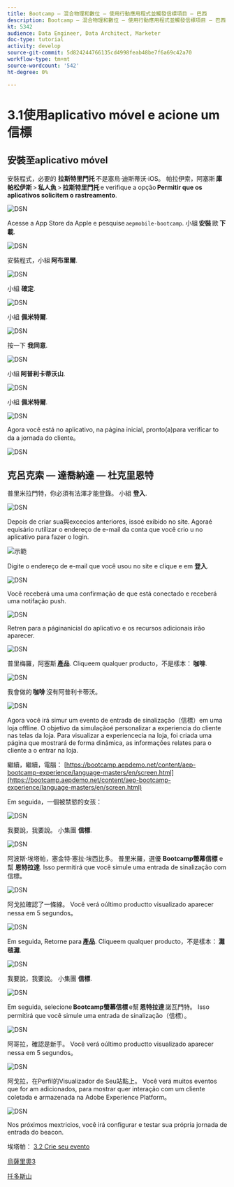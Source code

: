 ```yaml
---
title: Bootcamp — 混合物理和數位 — 使用行動應用程式並觸發信標項目 — 巴西
description: Bootcamp — 混合物理和數位 — 使用行動應用程式並觸發信標項目 — 巴西
kt: 5342
audience: Data Engineer, Data Architect, Marketer
doc-type: tutorial
activity: develop
source-git-commit: 5d824244766135cd4998feab48be7f6a69c42a70
workflow-type: tm+mt
source-wordcount: '542'
ht-degree: 0%

---
```


# 3.1使用aplicativo móvel e acione um信標

## 安裝至aplicativo móvel

安裝程式，必要的 **拉斯特里門托** 不是塞烏·迪斯蒂沃·iOS。 帕拉伊索，阿塞斯 **庫帕松伊斯** > **私人魚** > **拉斯特里門托** e verifique a opção **Permitir que os aplicativos solicitem o rastreamento**.

![DSN](./../uc3/images/app4.png)

Acesse a App Store da Apple e pesquise `aepmobile-bootcamp`. 小組 **安裝** 歐 **下載**.

![DSN](./../uc3/images/app1.png)

安裝程式，小組 **阿布里爾**.

![DSN](./../uc3/images/app2.png)

小組 **確定**.

![DSN](./../uc3/images/app9.png)

小組 **佩米特爾**.

![DSN](./../uc3/images/app3.png)

按一下 **我同意**.

![DSN](./../uc3/images/app7.png)

小組 **阿普利卡蒂沃山**.

![DSN](./../uc3/images/app8.png)

小組 **佩米特爾**.

![DSN](./../uc3/images/app5.png)

Agora você está no aplicativo, na página inicial, pronto(a)para verificar to da a jornada do cliente。

![DSN](./../uc3/images/app12.png)

## 克呂克索 — 達喬納達 — 杜克里恩特

普里米拉門特，你必須有法澤才能登錄。 小組 **登入**.

![DSN](./images/app13.png)

Depois de criar sua與excecios anteriores, issoé exibido no site. Agoraé equisário rutilizar o endereço de e-mail da conta que você crio u no aplicativo para fazer o login.

![示範](./images/pv1.png)

Digite o endereço de e-mail que você usou no site e clique e em **登入**.

![DSN](./images/app14.png)

Você receberá uma uma confirmação de que está conectado e receberá uma notifação push.

![DSN](./images/app15.png)

Retren para a páginanicial do aplicativo e os recursos adicionais irão aparecer.

![DSN](./images/app17.png)

普里梅羅，阿塞斯 **產品**. Cliqueem qualquer producto，不是樣本： **咖啡**.

![DSN](./images/app19.png)

我會做的 **咖啡** 沒有阿普利卡蒂沃。

![DSN](./images/app20.png)

Agora você irá simur um evento de entrada de sinalização（信標）em uma loja offline. O objetivo da simulaçãoé personalizar a experiencia do cliente nas telas da loja. Para visualizar a experiencecia na loja, foi criada uma página que mostrará de forma dinâmica, as informações relates para o cliente a o entrar na loja.

繼續，繼續，電腦： [https://bootcamp.aepdemo.net/content/aep-bootcamp-experience/language-masters/en/screen.html](https://bootcamp.aepdemo.net/content/aep-bootcamp-experience/language-masters/en/screen.html)

Em seguida，一個被禁慾的女孩：

![DSN](./images/screen1.png)

我要說，我要說。 小集團 **信標**.

![DSN](./images/app23.png)

阿波斯·埃塔帕，塞金特·塞拉·埃西比多。 普里米羅，選優 **Bootcamp螢幕信標** e幫 **恩特拉達**. Isso permitirá que você simule uma entrada de sinalização com信標。

![DSN](./images/app21.png)

阿戈拉確認了一條線。 Você verá oúltimo productto visualizado aparecer nessa em 5 segundos。

![DSN](./images/screen2.png)

Em seguida, Retorne para **產品**. Cliqueem qualquer producto，不是樣本： **灘毯灘**.

![DSN](./images/app22.png)

我要說，我要說。 小集團 **信標**.

![DSN](./images/app23.png)

Em seguida, selecione **Bootcamp螢幕信標** e幫 **恩特拉達** 諾瓦門特。 Isso permitirá que você simule uma entrada de sinalização（信標）。

![DSN](./images/app21.png)

阿哥拉，確認是新手。 Você verá oúltimo productto visualizado aparecer nessa em 5 segundos。

![DSN](./images/screen3.png)

阿戈拉，在Perfil的Visualizador de Seu站點上。 Você verá muitos eventos que for am adicionados, para mostrar quer interação com um cliente coletada e armazenada na Adobe Experience Platform。

![DSN](./images/screen4.png)

Nos próximos mextricios, você irá configurar e testar sua própria jornada de entrada do beacon.

埃塔帕： [3.2 Crie seu evento](./ex2.md)

[烏薩里奧3](./uc3.md)

[托多斯山](../../overview.md)
